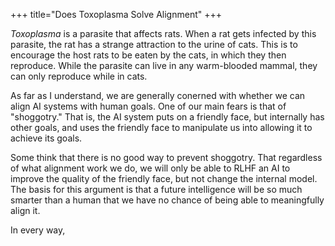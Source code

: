 
+++
title="Does Toxoplasma Solve Alignment"
+++


*Toxoplasma* is a parasite that affects rats. When a rat gets infected by this parasite, the rat has a strange attraction to the urine of cats. This is to encourage the host rats to be eaten by the cats, in which they then reproduce. While the parasite can live in any warm-blooded mammal, they can only reproduce while in cats. 

As far as I understand, we are generally conerned with whether we can align AI systems with human goals. One of our main fears is that of "shoggotry." That is, the AI system puts on a friendly face, but internally has other goals, and uses the friendly face to manipulate us into allowing it to achieve its goals. 

Some think that there is no good way to prevent shoggotry. That regardless of what alignment work we do, we will only be able to RLHF an AI to improve the quality of the friendly face, but not change the internal model. The basis for this argument is that a future intelligence will be so much smarter than a human that we have no chance of being able to meaningfully align it.

In every way,